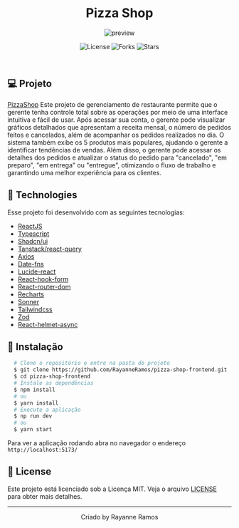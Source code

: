 <h1 align='center'>Pizza Shop</h1>

<p align='center'>
  <img src='https://github.com/user-attachments/assets/931f4099-0b02-4e62-bab7-667fddb31735' alt='preview' />
</p>

<p  align='center'>
  <img src='https://img.shields.io/badge/license-MIT-%23835afd' alt='License' />
  <img src='https://img.shields.io/badge/forks-MIT-%23835afd' alt='Forks' />
  <img src='https://img.shields.io/badge/stars-MIT-%23835afd' alt='Stars' />
</p>

<br>

## 💻 Projeto

[PizzaShop]() Este projeto de gerenciamento de restaurante permite que o gerente tenha controle total sobre as operações por meio de uma interface intuitiva e fácil de usar. Após acessar sua conta, o gerente pode visualizar gráficos detalhados que apresentam a receita mensal, o número de pedidos feitos e cancelados, além de acompanhar os pedidos realizados no dia. O sistema também exibe os 5 produtos mais populares, ajudando o gerente a identificar tendências de vendas. Além disso, o gerente pode acessar os detalhes dos pedidos e atualizar o status do pedido para "cancelado", "em preparo", "em entrega" ou "entregue", otimizando o fluxo de trabalho e garantindo uma melhor experiência para os clientes.

## 🧪 Technologies

Esse projeto foi desenvolvido com as seguintes tecnologias:

- [ReactJS](https://react.dev/)
- [Typescript](https://www.typescriptlang.org/)
- [Shadcn/ui](https://ui.shadcn.com/)
- [Tanstack/react-query](https://tanstack.com/query/latest)
- [Axios](https://axios-http.com/ptbr/docs/intro)
- [Date-fns](https://date-fns.org/)
- [Lucide-react](https://lucide.dev/guide/packages/lucide-react)
- [React-hook-form](https://www.react-hook-form.com/)
- [React-router-dom](https://reactrouter.com/)
- [Recharts](https://recharts.org/)
- [Sonner](https://sonner.emilkowal.ski/)
- [Tailwindcss](https://tailwindcss.com/)
- [Zod](https://zod.dev/)
- [React-helmet-async](https://github.com/staylor/react-helmet-async/blob/main/LICENSE)

## 🚀 Instalação

```bash
  # Clone o repositório e entre na pasta do projeto
  $ git clone https://github.com/RayanneRamos/pizza-shop-frontend.git
  $ cd pizza-shop-frontend
  # Instale as dependências
  $ npm install
  # ou
  $ yarn install
  # Execute a aplicação
  $ np run dev
  # ou
  $ yarn start
```

Para ver a aplicação rodando abra no navegador o endereço `http://localhost:5173/`

## 📝 License

Este projeto está licenciado sob a Licença MIT. Veja o arquivo [LICENSE](LICENSE) para obter mais detalhes.

---

<p align='center'>Criado by Rayanne Ramos</p>
